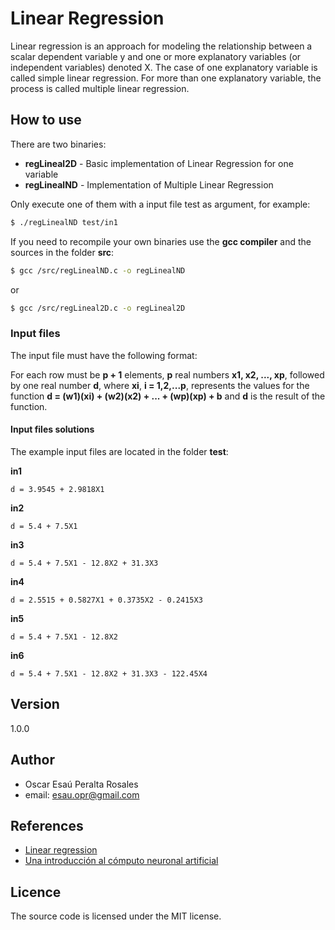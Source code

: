 # Linear Regression

Linear regression is an approach for modeling the relationship between a scalar dependent variable y and one or more explanatory variables (or independent variables) denoted X. The case of one explanatory variable is called simple linear regression. For more than one explanatory variable, the process is called multiple linear regression.

## How to use

There are two binaries:
- **regLineal2D** - Basic implementation of Linear Regression for one variable
- **regLinealND** - Implementation of Multiple Linear Regression

Only execute one of them with a input file test as argument, for example:

```sh
$ ./regLinealND test/in1
```

If you need to recompile your own binaries use the **gcc compiler** and the sources in the folder **src**:
```sh
$ gcc /src/regLinealND.c -o regLinealND
```
or
```sh
$ gcc /src/regLineal2D.c -o regLineal2D
```

### Input files
The input file must have the following format:


For each row must be **p + 1** elements, **p** real numbers **x1, x2, ..., xp**, followed by one real number **d**, where **xi**, **i = 1,2,...p**, represents the values for the function **d = (w1)(xi) + (w2)(x2) + ... + (wp)(xp) + b**
and **d** is the result of the function.


#### Input files solutions

The example input files are located in the folder **test**:

**in1**

    d = 3.9545 + 2.9818X1

**in2**

    d = 5.4 + 7.5X1

**in3**

    d = 5.4 + 7.5X1 - 12.8X2 + 31.3X3

**in4**

    d = 2.5515 + 0.5827X1 + 0.3735X2 - 0.2415X3

**in5**

    d = 5.4 + 7.5X1 - 12.8X2

**in6**

    d = 5.4 + 7.5X1 - 12.8X2 + 31.3X3 - 122.45X4


## Version
1.0.0

## Author
- Oscar Esaú Peralta Rosales
- email: esau.opr@gmail.com

## References

- [Linear regression](https://en.wikipedia.org/wiki/Linear_regression)
- [Una introducción al cómputo neuronal artificial](http://www.e-libro.net/libros/libro.aspx?idlibro=7894)

## Licence

The source code is licensed under the MIT license.
